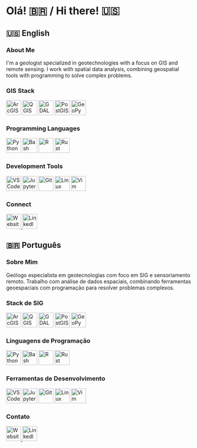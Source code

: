 # Olá! 🇧🇷 / Hi there! 🇺🇸

## 🇺🇸 English

### About Me
I'm a geologist specialized in geotechnologies with a focus on GIS and remote sensing. I work with spatial data analysis, combining geospatial tools with programming to solve complex problems.

### GIS Stack
<div align="left">
  <img src="https://upload.wikimedia.org/wikipedia/commons/d/df/ArcGIS_logo.png" alt="ArcGIS" height="40" />
  <img src="https://upload.wikimedia.org/wikipedia/commons/3/3e/QGIS_logo_minimal.svg" alt="QGIS" height="40" />
  <img src="https://gdal.org/en/stable/_static/gdalicon.png" alt="GDAL" height="40" />
  <img src="https://upload.wikimedia.org/wikipedia/commons/7/7b/Logo_square_postgis.png" alt="PostGIS" height="40" />
  <img src="https://geopy.readthedocs.io/en/stable/_static/logo-wide.png" alt="GeoPy" height="40" />
</div>

### Programming Languages
<div align="left">
  <img src="https://img.icons8.com/color/48/000000/python--v1.png" alt="Python" height="40" />
  <img src="https://img.icons8.com/plasticine/100/000000/bash.png" alt="Bash" height="40" />
  <img src="https://upload.wikimedia.org/wikipedia/commons/1/1b/R_logo.svg" alt="R" height="40" />
  <img src="https://rustacean.net/assets/rustacean-flat-happy.svg" alt="Rust" height="40" />
</div>

### Development Tools
<div align="left">
  <img src="https://img.icons8.com/color/48/000000/visual-studio-code-2019.png" alt="VS Code" height="40" />
  <img src="https://img.icons8.com/fluency/50/000000/jupyter.png" alt="Jupyter" height="40" />
  <img src="https://img.icons8.com/color/48/000000/git.png" alt="Git" height="40" />
  <img src="https://img.icons8.com/color/48/000000/linux--v2.png" alt="Linux" height="40" />
  <img src="https://upload.wikimedia.org/wikipedia/commons/thumb/4/4f/Icon-Vim.svg/256px-Icon-Vim.svg.png" alt="Vim" height="40" />
</div>

### Connect
<div align="left">
  <a href="https://vmendes.xyz/" target="_blank">
    <img src="https://img.icons8.com/fluency/48/000000/domain.png" alt="Website" height="40" />
  </a>
  <a href="https://www.linkedin.com/in/viniciustm/" target="_blank">
    <img src="https://img.icons8.com/color/48/000000/linkedin.png" alt="LinkedIn" height="40" />
  </a>
</div>

## 🇧🇷 Português

### Sobre Mim
Geólogo especialista em geotecnologias com foco em SIG e sensoriamento remoto. Trabalho com análise de dados espaciais, combinando ferramentas geoespaciais com programação para resolver problemas complexos.

### Stack de SIG
<div align="left">
  <img src="https://upload.wikimedia.org/wikipedia/commons/d/df/ArcGIS_logo.png" alt="ArcGIS" height="40" />
  <img src="https://upload.wikimedia.org/wikipedia/commons/3/3e/QGIS_logo_minimal.svg" alt="QGIS" height="40" />
  <img src="https://gdal.org/en/stable/_static/gdalicon.png" alt="GDAL" height="40" />
  <img src="https://upload.wikimedia.org/wikipedia/commons/7/7b/Logo_square_postgis.png" alt="PostGIS" height="40" />
  <img src="https://geopy.readthedocs.io/en/stable/_static/logo-wide.png" alt="GeoPy" height="40" />
</div>

### Linguagens de Programação
<div align="left">
  <img src="https://img.icons8.com/color/48/000000/python--v1.png" alt="Python" height="40" />
  <img src="https://img.icons8.com/plasticine/100/000000/bash.png" alt="Bash" height="40" />
  <img src="https://upload.wikimedia.org/wikipedia/commons/1/1b/R_logo.svg" alt="R" height="40" />
  <img src="https://rustacean.net/assets/rustacean-flat-happy.svg" alt="Rust" height="40" />
</div>

### Ferramentas de Desenvolvimento
<div align="left">
  <img src="https://img.icons8.com/color/48/000000/visual-studio-code-2019.png" alt="VS Code" height="40" />
  <img src="https://img.icons8.com/fluency/50/000000/jupyter.png" alt="Jupyter" height="40" />
  <img src="https://img.icons8.com/color/48/000000/git.png" alt="Git" height="40" />
  <img src="https://img.icons8.com/color/48/000000/linux--v2.png" alt="Linux" height="40" />
  <img src="https://upload.wikimedia.org/wikipedia/commons/thumb/4/4f/Icon-Vim.svg/256px-Icon-Vim.svg.png" alt="Vim" height="40" />
</div>

### Contato
<div align="left">
  <a href="https://vmendes.xyz/" target="_blank">
    <img src="https://img.icons8.com/fluency/48/000000/domain.png" alt="Website" height="40" />
  </a>
  <a href="https://www.linkedin.com/in/viniciustm/" target="_blank">
    <img src="https://img.icons8.com/color/48/000000/linkedin.png" alt="LinkedIn" height="40" />
  </a>
</div>

